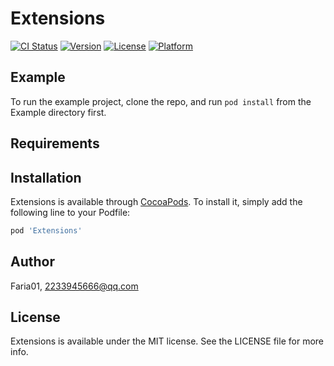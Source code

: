 # Extensions

[![CI Status](https://img.shields.io/travis/Faria01/Extensions.svg?style=flat)](https://travis-ci.org/Faria01/Extensions)
[![Version](https://img.shields.io/cocoapods/v/Extensions.svg?style=flat)](https://cocoapods.org/pods/Extensions)
[![License](https://img.shields.io/cocoapods/l/Extensions.svg?style=flat)](https://cocoapods.org/pods/Extensions)
[![Platform](https://img.shields.io/cocoapods/p/Extensions.svg?style=flat)](https://cocoapods.org/pods/Extensions)

## Example

To run the example project, clone the repo, and run `pod install` from the Example directory first.

## Requirements

## Installation

Extensions is available through [CocoaPods](https://cocoapods.org). To install
it, simply add the following line to your Podfile:

```ruby
pod 'Extensions'
```

## Author

Faria01, 2233945666@qq.com

## License

Extensions is available under the MIT license. See the LICENSE file for more info.

